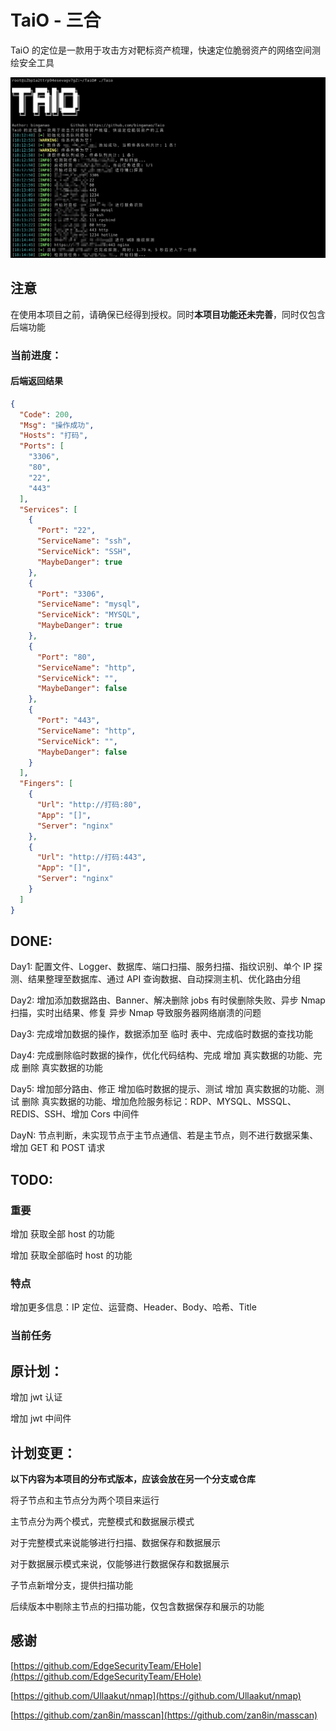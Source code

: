 # TaiO - 三合
TaiO 的定位是一款用于攻击方对靶标资产梳理，快速定位脆弱资产的网络空间测绘安全工具

![](https://github.com/binganao/TaiO/blob/master/assets/Snipaste_2022-01-23_18-16-48.png?raw=true)

## 注意

在使用本项目之前，请确保已经得到授权。同时**本项目功能还未完善**，同时仅包含后端功能

### 当前进度：

#### 后端返回结果
```json
{
  "Code": 200,
  "Msg": "操作成功",
  "Hosts": "打码",
  "Ports": [
    "3306",
    "80",
    "22",
    "443"
  ],
  "Services": [
    {
      "Port": "22",
      "ServiceName": "ssh",
      "ServiceNick": "SSH",
      "MaybeDanger": true
    },
    {
      "Port": "3306",
      "ServiceName": "mysql",
      "ServiceNick": "MYSQL",
      "MaybeDanger": true
    },
    {
      "Port": "80",
      "ServiceName": "http",
      "ServiceNick": "",
      "MaybeDanger": false
    },
    {
      "Port": "443",
      "ServiceName": "http",
      "ServiceNick": "",
      "MaybeDanger": false
    }
  ],
  "Fingers": [
    {
      "Url": "http://打码:80",
      "App": "[]",
      "Server": "nginx"
    },
    {
      "Url": "http://打码:443",
      "App": "[]",
      "Server": "nginx"
    }
  ]
}
```

## DONE:

Day1: 配置文件、Logger、数据库、端口扫描、服务扫描、指纹识别、单个 IP 探测、结果整理至数据库、通过 API 查询数据、自动探测主机、优化路由分组

Day2: 增加添加数据路由、Banner、解决删除 jobs 有时侯删除失败、异步 Nmap 扫描，实时出结果、修复 异步 Nmap 导致服务器网络崩溃的问题

Day3: 完成增加数据的操作，数据添加至 临时 表中、完成临时数据的查找功能

Day4: 完成删除临时数据的操作，优化代码结构、完成 增加 真实数据的功能、完成 删除 真实数据的功能

Day5: 增加部分路由、修正 增加临时数据的提示、测试 增加 真实数据的功能、测试 删除 真实数据的功能、增加危险服务标记：RDP、MYSQL、MSSQL、REDIS、SSH、增加 Cors 中间件

DayN: 节点判断，未实现节点于主节点通信、若是主节点，则不进行数据采集、增加 GET 和 POST 请求

## TODO:

### 重要

增加 获取全部 host 的功能

增加 获取全部临时 host 的功能

### 特点

增加更多信息：IP 定位、运营商、Header、Body、哈希、Title

### 当前任务

## 原计划：

增加 jwt 认证

增加 jwt 中间件

## 计划变更：

**以下内容为本项目的分布式版本，应该会放在另一个分支或仓库**

将子节点和主节点分为两个项目来运行

主节点分为两个模式，完整模式和数据展示模式

对于完整模式来说能够进行扫描、数据保存和数据展示

对于数据展示模式来说，仅能够进行数据保存和数据展示

子节点新增分支，提供扫描功能

后续版本中剔除主节点的扫描功能，仅包含数据保存和展示的功能

## 感谢

[https://github.com/EdgeSecurityTeam/EHole](https://github.com/EdgeSecurityTeam/EHole)

[https://github.com/Ullaakut/nmap](https://github.com/Ullaakut/nmap)

[https://github.com/zan8in/masscan](https://github.com/zan8in/masscan)

